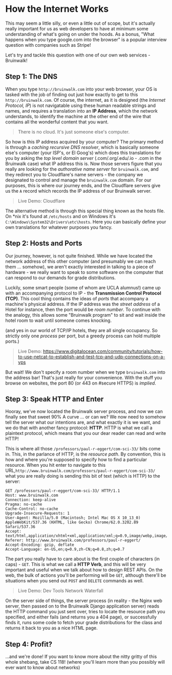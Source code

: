 # How the Internet Works
This may seem a little silly, or even a little out of scope, but it's actually really important for us as web developers to have at minimum some understanding of what's going on under the hoods. As a bonus, "What happens when you type google.com into the browser" is a popular interview question with companies such as Stripe! 

Let's try and tackle this question with one of our own web services - Bruinwalk!

## Step 1: The DNS
When you type `http://bruinwalk.com` into your web browser, your OS is tasked with the job of finding out just how exactly to get to this `http://bruinwalk.com`. Of course, the internet, as it is designed (the _Internet Protocol, IP_) is not navigatable using these human readable strings and names, and requires a translation into an **IP Address**, which the network understands, to identify the machine at the other end of the wire that contains all the wonderful content that you want.

> There is no cloud. It's just someone else's computer.

So how is this IP address acquired by your computer? The primary method is through a _caching recursive DNS resolver_, which is basically someone else's computer (your ISP's, or El Goog's) which does this translations for you by asking the _top level domain server_ (.com/.org/.edu/.io - .com in the Bruinwalk case) what IP address this is. Now those servers figure that you really are looking for the _authorative name server_ for `bruinwalk.com`, and they redirect you to Cloudflare's name servers - the company we designated to control and manage the `bruinwalk.com` domain. For our purposes, this is where our journey ends, and the Cloudflare servers give us the `A` record which records the IP address of our Bruinwalk server.

> Live Demo: Cloudflare

The alternative method is through this special thing known as the hosts file. On *nix it's found at `/etc/hosts` and on Windows it's `C:\Windows\System32\Drivers\etc\hosts`. Here you can basically define your own translations for whatever purposes you fancy.

## Step 2: Hosts and Ports
Our journey, however, is not quite finished. While we have located the network address of this other computer (and presumably we can reach them ... somehow), we aren't exactly interested in talking to a piece of hardware - we really want to speak to some software on the computer that can respond to our demands for grade distributions. 

Luckily, some smart people (some of whom are UCLA alumnus!) came up with an accompanying protocol to IP - the **Transmission Control Protocol (TCP)**. This cool thing contains the ideas of _ports_ that accompany a machine's physical address. If the IP address was the _street address_ of a Hotel for instance, then the port would be _room number_. To continue with the analogy, this allows some "Bruinwalk program" to sit and wait inside the hotel room to wait until someone comes knocking.

(and yes in our world of TCP/IP hotels, they are all single occupancy. So strictly only one _process_ per port, but a greedy process can hold multiple ports.)

> Live Demo: https://www.digitalocean.com/community/tutorials/how-to-use-netcat-to-establish-and-test-tcp-and-udp-connections-on-a-vps

But wait! We don't specify a room number when we type `bruinwalk.com` into the address bar! That's just really for your convenience. With the stuff you browse on websites, the port 80 (or 443 on #secure HTTPS) is _implied_. 

## Step 3: Speak HTTP and Enter
Hooray, we've now located the Bruinwalk server process, and now we can finally see that sweet 90% A curve ... or can we? We now need to somehow tell the server what our intentions are, and what exactly it is we want, and we do that with another fancy protocol: **HTTP**. HTTP is what we call a plaintext protocol, which means that you our dear reader can read and write HTTP! 

This is where all those `/professors/paul-r-eggert/com-sci-33/` bits come in. This, in the parlance of HTTP, is the _resource path_. By convention, this is how and where you're supposed to specify how to find a particular resource. When you hit enter to navigate to this URL,`http://www.bruinwalk.com/professors/paul-r-eggert/com-sci-33/` what you are really doing is sending this bit of text (which is HTTP) to the server:

```
GET /professors/paul-r-eggert/com-sci-33/ HTTP/1.1
Host: www.bruinwalk.com
Connection: keep-alive
Pragma: no-cache
Cache-Control: no-cache
Upgrade-Insecure-Requests: 1
User-Agent: Mozilla/5.0 (Macintosh; Intel Mac OS X 10_13_0) AppleWebKit/537.36 (KHTML, like Gecko) Chrome/62.0.3202.89 Safari/537.36
Accept: text/html,application/xhtml+xml,application/xml;q=0.9,image/webp,image/apng,*/*;q=0.8
Referer: http://www.bruinwalk.com/professors/paul-r-eggert/
Accept-Encoding: gzip, deflate
Accept-Language: en-US,en;q=0.9,zh-CN;q=0.8,zh;q=0.7
```

The part you really have to care about is the first couple of characters (in caps) - `GET`. This is what we call a **HTTP Verb**, and this will be very important and useful when we talk about how to design REST APIs. On the web, the bulk of actions you'll be performing will be `GET`, although there'll be situations when you send out `POST` and `DELETE` commands as well.

> Live Demo: Dev Tools Network Waterfall

On the server side of things, the server process (in reality - the Nginx web server, then passed on to the Bruinwalk Django application server) reads the HTTP command you just sent over, tries to locate the resource path you specified, and either fails (and returns you a 404 page), or successfully finds it, runs some code to fetch your grade distributions for the class and returns it back to you as a nice HTML page.

## Step 4: Profit?
...and we're done! If you want to know more about the nitty gritty of this whole shebang, take CS 118! (where you'll learn more than you possibly will ever want to know about networks)
